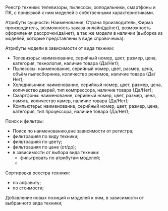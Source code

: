 Реестр техники: телевизоры, пылесосы, холодильники, смартфоны и ПК, с привязкой к ним моделей с собственными характеристиками.

Атрибуты сущности: Наименование, Страна производитель, Фирма производитель, возможность заказа онлайн(да/нет), возможность оформления рассрочки(да/нет), а так же модели в наличии (выборка из моделей, которые представлены в виде справочника).

Атрибуты модели в зависимости от вида техники: 
- Телевизоры: наименование, серийный номер, цвет,
размер, цена, категория, технология, наличие товара (Да/Нет);
- Пылесосы: наименование, серийный номер, цвет,
размер, цена, объём пылесборника, количество режимов, наличие товара (Да/Нет);
- Холодильники: наименование, серийный номер, цвет,
размер, цена, количество дверей, тип компрессора, наличие товара (Да/Нет);
- Смартфоны: наименование, серийный номер, цвет,
размер, цена, память, количество камер, наличие товара (Да/Нет);
- Компьютеры: наименование, серийный номер, цвет,
размер, цена, категория, тип процессора, наличие товара (Да/Нет);

Поиск и фильтры:
- Поиск по наименованию,вне зависимости от регистра;
- фильтрацияя по виду техники;
- фильтрацияя по цвету;
- фильтрацияя по цене (от/до);
- в зависимости от выбора вида техники:
    - фильтровать по атрибутам моделей;
    - 
Сортировка реестра техники:
- по алфавиту;
- по стоимости;

Добавление новых позиций и моделей к ним, в зависимости от выбранного вида техники;

